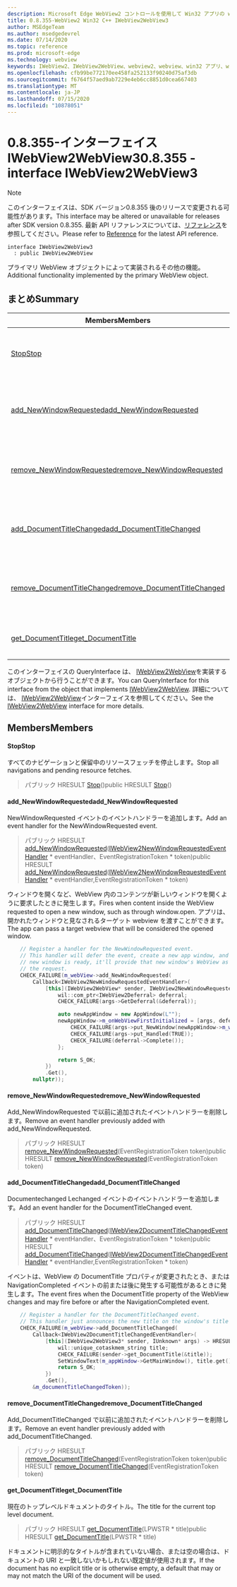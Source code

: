 ```yaml
---
description: Microsoft Edge WebView2 コントロールを使用して Win32 アプリの web コンテンツをホストする
title: 0.8.355-WebView2 Win32 C++ IWebView2WebView3
author: MSEdgeTeam
ms.author: msedgedevrel
ms.date: 07/14/2020
ms.topic: reference
ms.prod: microsoft-edge
ms.technology: webview
keywords: IWebView2、IWebView2WebView、webview2、webview、win32 アプリ、win32、edge
ms.openlocfilehash: cfb99be772170ee458fa252133f90240d75af3db
ms.sourcegitcommit: f6764f57aed9ab7229e4eb6cc8851d0cea667403
ms.translationtype: MT
ms.contentlocale: ja-JP
ms.lasthandoff: 07/15/2020
ms.locfileid: "10878051"
---
```

# <span data-ttu-id="1bad5-104">0.8.355-インターフェイス IWebView2WebView3</span><span class="sxs-lookup"><span data-stu-id="1bad5-104">0.8.355 - interface IWebView2WebView3</span></span> 

> [!NOTE]
> <span data-ttu-id="1bad5-105">このインターフェイスは、SDK バージョン0.8.355 後のリリースで変更される可能性があります。</span><span class="sxs-lookup"><span data-stu-id="1bad5-105">This interface may be altered or unavailable for releases after SDK version 0.8.355.</span></span> <span data-ttu-id="1bad5-106">最新 API リファレンスについては、[リファレンス](../../../webview2-api-reference.md)を参照してください。</span><span class="sxs-lookup"><span data-stu-id="1bad5-106">Please refer to [Reference](../../../webview2-api-reference.md) for the latest API reference.</span></span>

```
interface IWebView2WebView3
  : public IWebView2WebView
```

<span data-ttu-id="1bad5-107">プライマリ WebView オブジェクトによって実装されるその他の機能。</span><span class="sxs-lookup"><span data-stu-id="1bad5-107">Additional functionality implemented by the primary WebView object.</span></span>

## <span data-ttu-id="1bad5-108">まとめ</span><span class="sxs-lookup"><span data-stu-id="1bad5-108">Summary</span></span>

 <span data-ttu-id="1bad5-109">Members</span><span class="sxs-lookup"><span data-stu-id="1bad5-109">Members</span></span>                        | <span data-ttu-id="1bad5-110">説明</span><span class="sxs-lookup"><span data-stu-id="1bad5-110">Descriptions</span></span>
--------------------------------|---------------------------------------------
[<span data-ttu-id="1bad5-111">Stop</span><span class="sxs-lookup"><span data-stu-id="1bad5-111">Stop</span></span>](#stop) | <span data-ttu-id="1bad5-112">すべてのナビゲーションと保留中のリソースフェッチを停止します。</span><span class="sxs-lookup"><span data-stu-id="1bad5-112">Stop all navigations and pending resource fetches.</span></span>
[<span data-ttu-id="1bad5-113">add_NewWindowRequested</span><span class="sxs-lookup"><span data-stu-id="1bad5-113">add_NewWindowRequested</span></span>](#add_newwindowrequested) | <span data-ttu-id="1bad5-114">NewWindowRequested イベントのイベントハンドラーを追加します。</span><span class="sxs-lookup"><span data-stu-id="1bad5-114">Add an event handler for the NewWindowRequested event.</span></span>
[<span data-ttu-id="1bad5-115">remove_NewWindowRequested</span><span class="sxs-lookup"><span data-stu-id="1bad5-115">remove_NewWindowRequested</span></span>](#remove_newwindowrequested) | <span data-ttu-id="1bad5-116">Add_NewWindowRequested で以前に追加されたイベントハンドラーを削除します。</span><span class="sxs-lookup"><span data-stu-id="1bad5-116">Remove an event handler previously added with add_NewWindowRequested.</span></span>
[<span data-ttu-id="1bad5-117">add_DocumentTitleChanged</span><span class="sxs-lookup"><span data-stu-id="1bad5-117">add_DocumentTitleChanged</span></span>](#add_documenttitlechanged) | <span data-ttu-id="1bad5-118">Documentechanged Lechanged イベントのイベントハンドラーを追加します。</span><span class="sxs-lookup"><span data-stu-id="1bad5-118">Add an event handler for the DocumentTitleChanged event.</span></span>
[<span data-ttu-id="1bad5-119">remove_DocumentTitleChanged</span><span class="sxs-lookup"><span data-stu-id="1bad5-119">remove_DocumentTitleChanged</span></span>](#remove_documenttitlechanged) | <span data-ttu-id="1bad5-120">Add_DocumentTitleChanged で以前に追加されたイベントハンドラーを削除します。</span><span class="sxs-lookup"><span data-stu-id="1bad5-120">Remove an event handler previously added with add_DocumentTitleChanged.</span></span>
[<span data-ttu-id="1bad5-121">get_DocumentTitle</span><span class="sxs-lookup"><span data-stu-id="1bad5-121">get_DocumentTitle</span></span>](#get_documenttitle) | <span data-ttu-id="1bad5-122">現在のトップレベルドキュメントのタイトル。</span><span class="sxs-lookup"><span data-stu-id="1bad5-122">The title for the current top level document.</span></span>

<span data-ttu-id="1bad5-123">このインターフェイスの QueryInterface は、 [IWebView2WebView](IWebView2WebView.md)を実装するオブジェクトから行うことができます。</span><span class="sxs-lookup"><span data-stu-id="1bad5-123">You can QueryInterface for this interface from the object that implements [IWebView2WebView](IWebView2WebView.md).</span></span> <span data-ttu-id="1bad5-124">詳細については、 [IWebView2WebView](IWebView2WebView.md)インターフェイスを参照してください。</span><span class="sxs-lookup"><span data-stu-id="1bad5-124">See the [IWebView2WebView](IWebView2WebView.md) interface for more details.</span></span>

## <span data-ttu-id="1bad5-125">Members</span><span class="sxs-lookup"><span data-stu-id="1bad5-125">Members</span></span>

#### <span data-ttu-id="1bad5-126">Stop</span><span class="sxs-lookup"><span data-stu-id="1bad5-126">Stop</span></span> 

<span data-ttu-id="1bad5-127">すべてのナビゲーションと保留中のリソースフェッチを停止します。</span><span class="sxs-lookup"><span data-stu-id="1bad5-127">Stop all navigations and pending resource fetches.</span></span>

> <span data-ttu-id="1bad5-128">パブリック HRESULT [Stop](#stop)()</span><span class="sxs-lookup"><span data-stu-id="1bad5-128">public HRESULT [Stop](#stop)()</span></span>

#### <span data-ttu-id="1bad5-129">add_NewWindowRequested</span><span class="sxs-lookup"><span data-stu-id="1bad5-129">add_NewWindowRequested</span></span> 

<span data-ttu-id="1bad5-130">NewWindowRequested イベントのイベントハンドラーを追加します。</span><span class="sxs-lookup"><span data-stu-id="1bad5-130">Add an event handler for the NewWindowRequested event.</span></span>

> <span data-ttu-id="1bad5-131">パブリック HRESULT [add_NewWindowRequested](#add_newwindowrequested)([IWebView2NewWindowRequestedEventHandler](IWebView2NewWindowRequestedEventHandler.md) \* eventHandler、EventRegistrationToken \* token)</span><span class="sxs-lookup"><span data-stu-id="1bad5-131">public HRESULT [add_NewWindowRequested](#add_newwindowrequested)([IWebView2NewWindowRequestedEventHandler](IWebView2NewWindowRequestedEventHandler.md) \* eventHandler,EventRegistrationToken \* token)</span></span>

<span data-ttu-id="1bad5-132">ウィンドウを開くなど、WebView 内のコンテンツが新しいウィンドウを開くように要求したときに発生します。</span><span class="sxs-lookup"><span data-stu-id="1bad5-132">Fires when content inside the WebView requested to open a new window, such as through window.open.</span></span> <span data-ttu-id="1bad5-133">アプリは、開かれたウィンドウと見なされるターゲット webview を渡すことができます。</span><span class="sxs-lookup"><span data-stu-id="1bad5-133">The app can pass a target webview that will be considered the opened window.</span></span>

```cpp
    // Register a handler for the NewWindowRequested event.
    // This handler will defer the event, create a new app window, and then once the
    // new window is ready, it'll provide that new window's WebView as the response to
    // the request.
    CHECK_FAILURE(m_webView->add_NewWindowRequested(
        Callback<IWebView2NewWindowRequestedEventHandler>(
            [this](IWebView2WebView* sender, IWebView2NewWindowRequestedEventArgs* args) {
                wil::com_ptr<IWebView2Deferral> deferral;
                CHECK_FAILURE(args->GetDeferral(&deferral));

                auto newAppWindow = new AppWindow(L"");
                newAppWindow->m_onWebViewFirstInitialized = [args, deferral, newAppWindow]() {
                    CHECK_FAILURE(args->put_NewWindow(newAppWindow->m_webView.get()));
                    CHECK_FAILURE(args->put_Handled(TRUE));
                    CHECK_FAILURE(deferral->Complete());
                };

                return S_OK;
            })
            .Get(),
        nullptr));
```

#### <span data-ttu-id="1bad5-134">remove_NewWindowRequested</span><span class="sxs-lookup"><span data-stu-id="1bad5-134">remove_NewWindowRequested</span></span> 

<span data-ttu-id="1bad5-135">Add_NewWindowRequested で以前に追加されたイベントハンドラーを削除します。</span><span class="sxs-lookup"><span data-stu-id="1bad5-135">Remove an event handler previously added with add_NewWindowRequested.</span></span>

> <span data-ttu-id="1bad5-136">パブリック HRESULT [remove_NewWindowRequested](#remove_newwindowrequested)(EventRegistrationToken token)</span><span class="sxs-lookup"><span data-stu-id="1bad5-136">public HRESULT [remove_NewWindowRequested](#remove_newwindowrequested)(EventRegistrationToken token)</span></span>

#### <span data-ttu-id="1bad5-137">add_DocumentTitleChanged</span><span class="sxs-lookup"><span data-stu-id="1bad5-137">add_DocumentTitleChanged</span></span> 

<span data-ttu-id="1bad5-138">Documentechanged Lechanged イベントのイベントハンドラーを追加します。</span><span class="sxs-lookup"><span data-stu-id="1bad5-138">Add an event handler for the DocumentTitleChanged event.</span></span>

> <span data-ttu-id="1bad5-139">パブリック HRESULT [add_DocumentTitleChanged](#add_documenttitlechanged)([IWebView2DocumentTitleChangedEventHandler](IWebView2DocumentTitleChangedEventHandler.md) \* eventHandler、EventRegistrationToken \* token)</span><span class="sxs-lookup"><span data-stu-id="1bad5-139">public HRESULT [add_DocumentTitleChanged](#add_documenttitlechanged)([IWebView2DocumentTitleChangedEventHandler](IWebView2DocumentTitleChangedEventHandler.md) \* eventHandler,EventRegistrationToken \* token)</span></span>

<span data-ttu-id="1bad5-140">イベントは、WebView の DocumentTitle プロパティが変更されたとき、または NavigationCompleted イベントの前または後に発生する可能性があるときに発生します。</span><span class="sxs-lookup"><span data-stu-id="1bad5-140">The event fires when the DocumentTitle property of the WebView changes and may fire before or after the NavigationCompleted event.</span></span>

```cpp
    // Register a handler for the DocumentTitleChanged event.
    // This handler just announces the new title on the window's title bar.
    CHECK_FAILURE(m_webView->add_DocumentTitleChanged(
        Callback<IWebView2DocumentTitleChangedEventHandler>(
            [this](IWebView2WebView3* sender, IUnknown* args) -> HRESULT {
                wil::unique_cotaskmem_string title;
                CHECK_FAILURE(sender->get_DocumentTitle(&title));
                SetWindowText(m_appWindow->GetMainWindow(), title.get());
                return S_OK;
            })
            .Get(),
        &m_documentTitleChangedToken));
```

#### <span data-ttu-id="1bad5-141">remove_DocumentTitleChanged</span><span class="sxs-lookup"><span data-stu-id="1bad5-141">remove_DocumentTitleChanged</span></span> 

<span data-ttu-id="1bad5-142">Add_DocumentTitleChanged で以前に追加されたイベントハンドラーを削除します。</span><span class="sxs-lookup"><span data-stu-id="1bad5-142">Remove an event handler previously added with add_DocumentTitleChanged.</span></span>

> <span data-ttu-id="1bad5-143">パブリック HRESULT [remove_DocumentTitleChanged](#remove_documenttitlechanged)(EventRegistrationToken token)</span><span class="sxs-lookup"><span data-stu-id="1bad5-143">public HRESULT [remove_DocumentTitleChanged](#remove_documenttitlechanged)(EventRegistrationToken token)</span></span>

#### <span data-ttu-id="1bad5-144">get_DocumentTitle</span><span class="sxs-lookup"><span data-stu-id="1bad5-144">get_DocumentTitle</span></span> 

<span data-ttu-id="1bad5-145">現在のトップレベルドキュメントのタイトル。</span><span class="sxs-lookup"><span data-stu-id="1bad5-145">The title for the current top level document.</span></span>

> <span data-ttu-id="1bad5-146">パブリック HRESULT [get_DocumentTitle](#get_documenttitle)(LPWSTR \* title)</span><span class="sxs-lookup"><span data-stu-id="1bad5-146">public HRESULT [get_DocumentTitle](#get_documenttitle)(LPWSTR \* title)</span></span>

<span data-ttu-id="1bad5-147">ドキュメントに明示的なタイトルが含まれていない場合、または空の場合は、ドキュメントの URI と一致しないかもしれない既定値が使用されます。</span><span class="sxs-lookup"><span data-stu-id="1bad5-147">If the document has no explicit title or is otherwise empty, a default that may or may not match the URI of the document will be used.</span></span>


